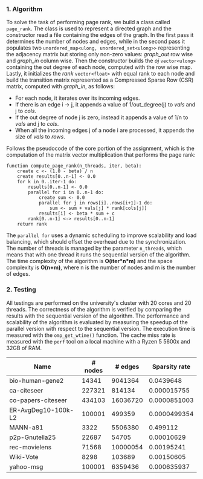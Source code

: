 ### 1. Algorithm

To solve the task of performing page rank, we build a class called `page_rank`. The class is used to represent a
directed graph and the constructor read a file containing the edges of the graph. In the first pass it determines the
number of nodes and edges, while in the second pass it populates two `unordered_map<ulong, unordered_set<ulong>>`
representing the adjacency matrix but storing only non-zero values: *graph_out* row wise and *graph_in* column wise.
Then the constructor builds the *oj* `vector<ulong>` containing the out degree of each node, computed with the row wise
map. Lastly, it initializes the *rank* `vector<float>` with equal rank to each node and build the transition matrix
represented as a Compressed Sparse Row (CSR) matrix, computed with *graph_in*, as follows:

- For each node, it iterates over its incoming edges.
- If there is an edge i -> j, it appends a value of 1/out_degree(j) to *vals* and j to *cols*.
- If the out degree of node j is zero, instead it appends a value of 1/n to *vals* and j to *cols*.
- When all the incoming edges j of a node i are processed, it appends the size of *vals* to *rows*.

Follows the pseudocode of the core portion of the assignment, which is the computation of the matrix vector
multiplication that performs the page rank:

```
function compute_page_rank(n_threads, iter, beta):
    create c <- (1.0 - beta) / n
    create results[0..n-1] <- 0.0
    for k in 0..iter-1 do:
        results[0..n-1] <- 0.0
        parallel for i in 0..n-1 do:
            create sum <- 0.0
            parallel for j in rows[i]..rows[i+1]-1 do:
                sum <- sum + vals[j] * rank[cols[j]]
            results[i] <- beta * sum + c
        rank[0..n-1] <-> results[0..n-1]
    return rank
```

The `parallel for` uses a dynamic scheduling to improve scalability and load balancing, which should offset the overhead
due to the synchronization. The number of threads is managed by the parameter `n_threads`, which means that with one
thread it runs the sequential version of the algorithm. The time complexity of the algorithm is **O(iter\*n\*m)** and
the space complexity is **O(n+m)**, where n is the number of nodes and m is the number of edges.

### 2. Testing

All testings are performed on the university's cluster with 20 cores and 20 threads. The correctness of the algorithm is
verified by comparing the results with the sequential version of the algorithm. The performance and scalability of the
algorithm is evaluated by measuring the speedup of the parallel version with respect to the sequential version. The
execution time is measured with the `omp_get_wtime()` function. The cache miss rate is measured with the `perf` tool on
a local machine with a Ryzen 5 5600x and 32GB of RAM.

| Name                | # nodes | # edges  | Sparsity rate |
|---------------------|---------|----------|---------------|
| bio-human-gene2     | 14341   | 9041364  | 0.0439648     |
| ca-citeseer         | 227321  | 814134   | 0.000015755   |
| co-papers-citeseer  | 434103  | 16036720 | 0.0000851003  |
| ER-AvgDeg10-100k-L2 | 100001  | 499359   | 0.0000499354  |
| MANN-a81            | 3322    | 5506380  | 0.499112      |
| p2p-Gnutella25      | 22687   | 54705    | 0.00010629    |
| rec-movielens       | 71568   | 10000054 | 0.00195241    |
| Wiki-Vote           | 8298    | 103689   | 0.00150605    |
| yahoo-msg           | 100001  | 6359436  | 0.000635937   |

